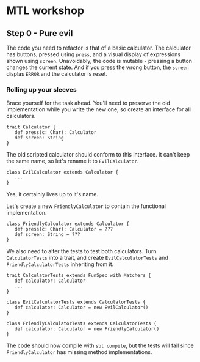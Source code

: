 # MTL workshop

## Step 0 - Pure evil

The code you need to refactor is that of a basic calculator. The calculator has buttons, pressed using `press`, and a visual display of expressions shown using `screen`.  Unavoidably, the code is mutable - pressing a button changes the current state.  And if you press the wrong button, the `screen` displas `ERROR` and the calculator is reset.

### Rolling up your sleeves
Brace yourself for the task ahead.  You'll need to preserve the old implementation while you write the new one, so create an interface for all calculators.
```
trait Calculator {
   def press(c: Char): Calculator
   def screen: String
}
```
The old scripted calculator should conform to this interface.  It can't keep the same name, so let's rename it to `EvilCalculator`.
```
class EvilCalculator extends Calculator {
   ...
}
```
Yes, it certainly lives up to it's name.

Let's create a new `FriendlyCalculator` to contain the functional implementation.
```
class FriendlyCalculator extends Calculator {
   def press(c: Char): Calculator = ???
   def screen: String = ???
}
```

We also need to alter the tests to test both calculators.  Turn `CalculatorTests` into a trait, and create `EvilCalculatorTests` and `FriendlyCalculatorTests` inheriting from it.
```
trait CalculatorTests extends FunSpec with Matchers {
   def calculator: Calculator
   ...
}

class EvilCalculatorTests extends CalculatorTests {
   def calculator: Calculator = new EvilCalculator()
}

class FriendlyCalculatorTests extends CalculatorTests {
   def calculator: Calculator = new FriendlyCalculator()
}
```

The code should now compile with `sbt compile`, but the tests will fail since `FriendlyCalculator` has missing method implementations.